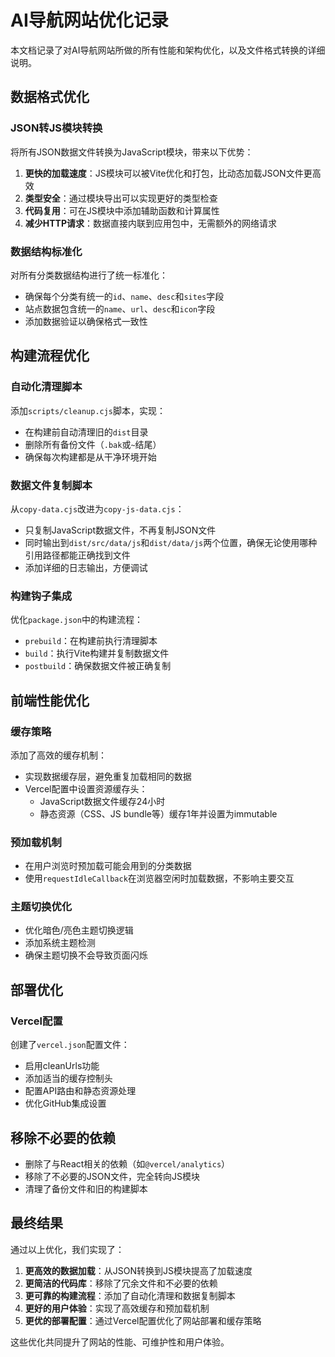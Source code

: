 # AI导航网站优化记录

本文档记录了对AI导航网站所做的所有性能和架构优化，以及文件格式转换的详细说明。

## 数据格式优化

### JSON转JS模块转换

将所有JSON数据文件转换为JavaScript模块，带来以下优势：

1. **更快的加载速度**：JS模块可以被Vite优化和打包，比动态加载JSON文件更高效
2. **类型安全**：通过模块导出可以实现更好的类型检查
3. **代码复用**：可在JS模块中添加辅助函数和计算属性
4. **减少HTTP请求**：数据直接内联到应用包中，无需额外的网络请求

### 数据结构标准化

对所有分类数据结构进行了统一标准化：

- 确保每个分类有统一的`id`、`name`、`desc`和`sites`字段
- 站点数据包含统一的`name`、`url`、`desc`和`icon`字段
- 添加数据验证以确保格式一致性

## 构建流程优化

### 自动化清理脚本

添加`scripts/cleanup.cjs`脚本，实现：

- 在构建前自动清理旧的`dist`目录
- 删除所有备份文件（`.bak`或`~`结尾）
- 确保每次构建都是从干净环境开始

### 数据文件复制脚本

从`copy-data.cjs`改进为`copy-js-data.cjs`：

- 只复制JavaScript数据文件，不再复制JSON文件
- 同时输出到`dist/src/data/js`和`dist/data/js`两个位置，确保无论使用哪种引用路径都能正确找到文件
- 添加详细的日志输出，方便调试

### 构建钩子集成

优化`package.json`中的构建流程：

- `prebuild`：在构建前执行清理脚本
- `build`：执行Vite构建并复制数据文件
- `postbuild`：确保数据文件被正确复制

## 前端性能优化

### 缓存策略

添加了高效的缓存机制：

- 实现数据缓存层，避免重复加载相同的数据
- Vercel配置中设置资源缓存头：
  - JavaScript数据文件缓存24小时
  - 静态资源（CSS、JS bundle等）缓存1年并设置为immutable

### 预加载机制

- 在用户浏览时预加载可能会用到的分类数据
- 使用`requestIdleCallback`在浏览器空闲时加载数据，不影响主要交互

### 主题切换优化

- 优化暗色/亮色主题切换逻辑
- 添加系统主题检测
- 确保主题切换不会导致页面闪烁

## 部署优化

### Vercel配置

创建了`vercel.json`配置文件：
- 启用cleanUrls功能
- 添加适当的缓存控制头
- 配置API路由和静态资源处理
- 优化GitHub集成设置

## 移除不必要的依赖

- 删除了与React相关的依赖（如`@vercel/analytics`）
- 移除了不必要的JSON文件，完全转向JS模块
- 清理了备份文件和旧的构建脚本

## 最终结果

通过以上优化，我们实现了：

1. **更高效的数据加载**：从JSON转换到JS模块提高了加载速度
2. **更简洁的代码库**：移除了冗余文件和不必要的依赖
3. **更可靠的构建流程**：添加了自动化清理和数据复制脚本
4. **更好的用户体验**：实现了高效缓存和预加载机制
5. **更优的部署配置**：通过Vercel配置优化了网站部署和缓存策略

这些优化共同提升了网站的性能、可维护性和用户体验。 